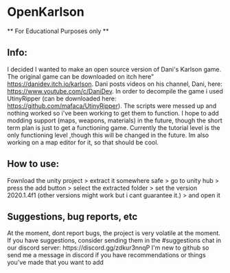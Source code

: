 # OpenKarlson
** For Educational Purposes only **

<h2> Info: </h2>

I decided I wanted to make an open source version of Dani's Karlson game. The original game can be downloaded on itch here" https://danidev.itch.io/karlson. Dani posts videos on his channel, Dani, here: https://www.youtube.com/c/DaniDev. In order to decompile the game i used UtinyRipper (can be downloaded here: https://github.com/mafaca/UtinyRipper). The scripts were messed up and nothing worked so i've been working to get them to function. I hope to add modding support (maps, weapons, materials) in the future, though the short term plan is just to get a functioning game. Currently the tutorial level is the only functioning level ,though this will be changed in the future. Im also working on a map editor for it, so that should be cool.

<h2> How to use: </h2>
Fownload the unity project > extract it somewhere safe > go to unity hub > press the add button > select the extracted folder > set the version 2020.1.4f1 (other versions might work but i cant guarantee it.) > and open it

<h2> Suggestions, bug reports, etc </h2>
At the moment, dont report bugs, the project is very volatile at the moment. 
If you have suggestions, consider sending them in the #suggestions chat in our discord server: https://discord.gg/zdkur3nnqP
I'm new to github so send me a message in discord if you have recommendations or things you've made that you want to add
